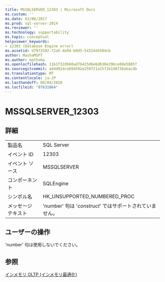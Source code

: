 ```yaml
---
title: MSSQLSERVER_12303 | Microsoft Docs
ms.custom: ''
ms.date: 03/06/2017
ms.prod: sql-server-2014
ms.reviewer: ''
ms.technology: supportability
ms.topic: conceptual
helpviewer_keywords:
- 12303 (Database Engine error)
ms.assetid: d7972592-72a5-4e84-b9d5-54324d430dcb
author: MashaMSFT
ms.author: mathoma
ms.openlocfilehash: 11b1f32db60ad7b425d6e6d630e296ce88e5805f
ms.sourcegitcommit: ad4d92dce894592a259721a1571b1d8736abacdb
ms.translationtype: MT
ms.contentlocale: ja-JP
ms.lasthandoff: 08/04/2020
ms.locfileid: "87631064"
---
```

# <a name="mssqlserver_12303"></a>MSSQLSERVER_12303
    
## <a name="details"></a>詳細  
  
|||  
|-|-|  
|製品名|SQL Server|  
|イベント ID|12303|  
|イベント ソース|MSSQLSERVER|  
|コンポーネント|SQLEngine|  
|シンボル名|HK_UNSUPPORTED_NUMBERED_PROC|  
|メッセージ テキスト|'number' 句は '*construct*' ではサポートされていません。|  
  
## <a name="user-action"></a>ユーザーの操作  
 'number' 句は使用しないでください。  
  
## <a name="see-also"></a>参照  
 [インメモリ OLTP &#40;インメモリ最適化&#41;](../in-memory-oltp/in-memory-oltp-in-memory-optimization.md)  
  
  
